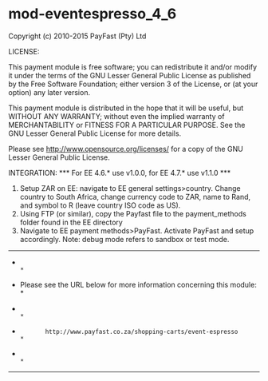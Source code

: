 # mod-eventespresso_4_6

Copyright (c) 2010-2015 PayFast (Pty) Ltd

LICENSE:

This payment module is free software; you can redistribute it and/or modify it under the terms of the GNU Lesser General Public License as published by the Free Software Foundation; either version 3 of the License, or (at your option) any later version.

This payment module is distributed in the hope that it will be useful, but WITHOUT ANY WARRANTY; without even the implied warranty of MERCHANTABILITY or FITNESS FOR A PARTICULAR PURPOSE. See the GNU Lesser General Public License for more details.

Please see http://www.opensource.org/licenses/ for a copy of the GNU Lesser General Public License.

INTEGRATION:
*** For EE 4.6.* use v1.0.0, for EE 4.7.* use v1.1.0 ***
1. Setup ZAR on EE: navigate to EE general settings>country. Change country to South Africa, change currency code to ZAR, name to Rand, and symbol to R (leave country ISO code as US).
2. Using FTP (or similar), copy the Payfast file to the payment_methods folder found in the EE directory
3. Navigate to EE payment methods>PayFast. Activate PayFast and setup accordingly. Note: debug mode refers to sandbox or test mode.


******************************************************************************
*                                                                            *
*    Please see the URL below for more information concerning this module:   *
*                                                                            *
*            http://www.payfast.co.za/shopping-carts/event-espresso          *
*                                                                            *
******************************************************************************